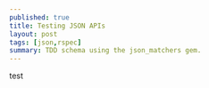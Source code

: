 ```yaml
---
published: true
title: Testing JSON APIs
layout: post
tags: [json,rspec]
summary: TDD schema using the json_matchers gem.
---
```

test
